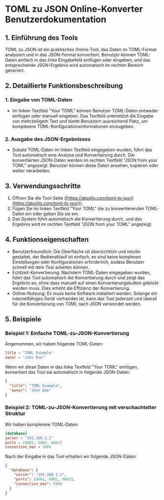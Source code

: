 # TOML zu JSON Online-Konverter Benutzerdokumentation

## 1. Einführung des Tools

TOML zu JSON ist ein praktisches Online-Tool, das Daten im TOML-Format analysiert und in das JSON-Format konvertiert. Benutzer können TOML-Daten einfach in das linke Eingabefeld einfügen oder eingeben, und das entsprechende JSON-Ergebnis wird automatisch im rechten Bereich generiert.

## 2. Detaillierte Funktionsbeschreibung

### 1. Eingabe von TOML-Daten

* Im linken Textfeld "Your TOML" können Benutzer TOML-Daten entweder einfügen oder manuell eingeben. Das Textfeld unterstützt die Eingabe von mehrzeiligem Text und bietet Benutzern ausreichend Platz, um komplexere TOML-Konfigurationsinformationen einzugeben.

### 2. Ausgabe des JSON-Ergebnisses

* Sobald TOML-Daten im linken Textfeld eingegeben wurden, führt das Tool automatisch eine Analyse und Konvertierung durch. Die konvertierten JSON-Daten werden im rechten Textfeld "JSON from your TOML" angezeigt. Benutzer können diese Daten ansehen, kopieren oder weiter verarbeiten.

## 3. Verwendungsschritte

1. Öffnen Sie die Tool-Seite ([https://atoolio.com/toml-to-json](https://atoolio.com/toml-to-json)).
2. Fügen Sie im linken Textfeld "Your TOML" die zu konvertierenden TOML-Daten ein oder geben Sie sie ein.
3. Das System führt automatisch die Konvertierung durch, und das Ergebnis wird im rechten Textfeld "JSON from your TOML" angezeigt.

## 4. Funktionseigenschaften

* Benutzerfreundlich: Die Oberfläche ist übersichtlich und intuitiv gestaltet, der Bedienablauf ist einfach, es sind keine komplexen Einstellungen oder Konfigurationen erforderlich, sodass Benutzer schnell mit dem Tool arbeiten können.
* Echtzeit-Konvertierung: Nachdem TOML-Daten eingegeben wurden, führt das Tool automatisch die Konvertierung durch und zeigt das Ergebnis an, ohne dass manuell auf einen Konvertierungsbutton geklickt werden muss. Dies erhöht die Effizienz der Konvertierung.
* Online-Nutzung: Es muss keine Software installiert werden. Solange ein internetfähiges Gerät vorhanden ist, kann das Tool jederzeit und überall für die Konvertierung von TOML nach JSON verwendet werden.

## 5. Beispiele

### Beispiel 1: Einfache TOML-zu-JSON-Konvertierung

Angenommen, wir haben folgende TOML-Daten:
```toml
title = "TOML Example"
owner = "John Doe"
```

Wenn wir diese Daten in das linke Textfeld "Your TOML" einfügen, konvertiert das Tool sie automatisch in folgende JSON-Daten:
```json
{
  "title": "TOML Example",
  "owner": "John Doe"
}
```

### Beispiel 2: TOML-zu-JSON-Konvertierung mit verschachtelter Struktur

Wir haben komplexere TOML-Daten:
```toml
[database]
server = "192.168.1.1"
ports = [8001, 8002, 8003]
connection_max = 5000
```

Nach der Eingabe in das Tool erhalten wir folgende JSON-Daten:
```json
{
  "database": {
    "server": "192.168.1.1",
    "ports": [8001, 8002, 8003],
    "connection_max": 5000
  }
}